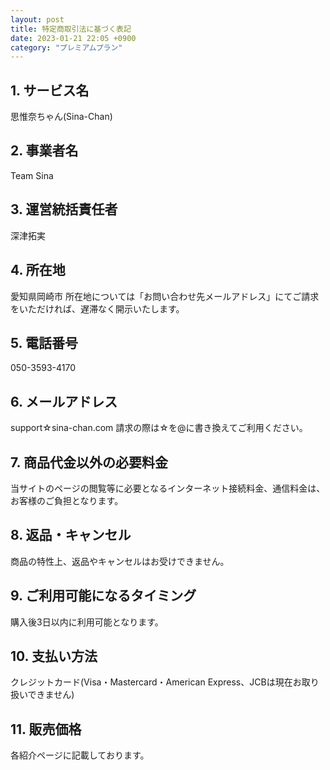 ```yaml
---
layout: post
title: 特定商取引法に基づく表記
date: 2023-01-21 22:05 +0900
category: "プレミアムプラン"
---
```

## 1. サービス名
思惟奈ちゃん(Sina-Chan)
## 2. 事業者名
Team Sina
## 3. 運営統括責任者
深津拓実
## 4. 所在地
愛知県岡崎市
所在地については「お問い合わせ先メールアドレス」にてご請求をいただければ、遅滞なく開示いたします。
## 5. 電話番号
050-3593-4170
## 6. メールアドレス
support☆sina-chan.com
請求の際は☆を@に書き換えてご利用ください。
## 7. 商品代金以外の必要料金
当サイトのページの閲覧等に必要となるインターネット接続料金、通信料金は、お客様のご負担となります。
## 8. 返品・キャンセル
商品の特性上、返品やキャンセルはお受けできません。
## 9. ご利用可能になるタイミング
購入後3日以内に利用可能となります。
## 10. 支払い方法
クレジットカード(Visa・Mastercard・American Express、JCBは現在お取り扱いできません)
## 11. 販売価格
各紹介ページに記載しております。
